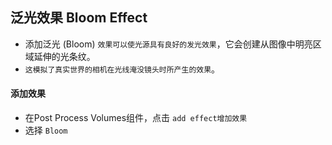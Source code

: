## 泛光效果 Bloom Effect
* 添加泛光 (Bloom) `效果可以使光源具有良好的发光效果`，它会创建从图像中明亮区域延伸的光条纹。
* `这模拟了真实世界的相机在光线淹没镜头时所产生的效果`。

#### 添加效果
* 在Post Process Volumes组件，点击 `add effect增加效果`
* 选择 `Bloom`










